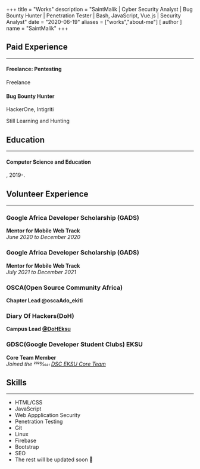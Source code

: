 +++
title = "Works"
description = "SaintMalik | Cyber Security Analyst | Bug Bounty Hunter | Penetration Tester | Bash, JavaScript, Vue.js | Security Analyst"
date = "2020-06-19"
aliases = ["works","about-me"]
[ author ] 
name = "SaintMalik"
+++

## Paid Experience
* * *
#### Freelance: Pentesting
Freelance

#### Bug Bounty Hunter
HackerOne, Intigriti

Still Learning and Hunting

## Education
* * *
#### Computer Science and Education
, 2019-.

## Volunteer Experience
* * *

### Google Africa Developer Scholarship (GADS)

**Mentor for Mobile Web Track**  
_June 2020 to December 2020_

### Google Africa Developer Scholarship (GADS)

**Mentor for Mobile Web Track**  
_July 2021 to December 2021_

### OSCA(Open Source Community Africa)

**Chapter Lead @oscaAdo_ekiti**  

###  Diary Of Hackers(DoH)

**Campus Lead [@DoHEksu](https://diaryofhackers.com)**

###  GDSC(Google Developer Student Clubs) EKSU

**Core Team Member**  
_Joined the 2020⁄2021 [DSC EKSU Core Team](https://dsc.community.dev/ekiti-state-university/)_

## Skills 
* * *
- HTML/CSS
- JavaScript
- Web Appplication Security
- Penetration Testing
- Git
- Linux
- Firebase
- Bootstrap
- SEO
- The rest will be updated soon 👀

